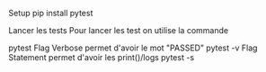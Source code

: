 Setup
pip install pytest

Lancer les tests
Pour lancer les test on utilise la commande

pytest
Flag Verbose permet d'avoir le mot "PASSED"
pytest -v
Flag Statement permet d'avoir les print()/logs
pytest -s
